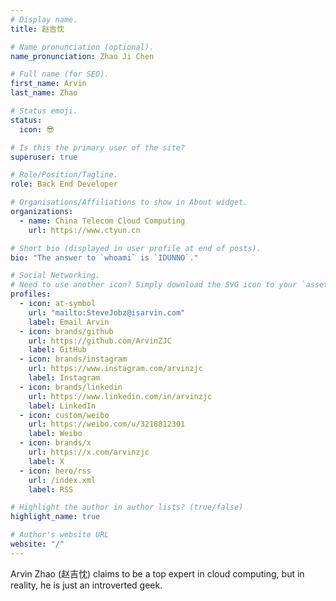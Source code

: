 ```yaml
---
# Display name.
title: 赵吉忱

# Name pronunciation (optional).
name_pronunciation: Zhao Ji Chen

# Full name (for SEO).
first_name: Arvin
last_name: Zhao

# Status emoji.
status:
  icon: 😎

# Is this the primary user of the site?
superuser: true

# Role/Position/Tagline.
role: Back End Developer

# Organisations/Affiliations to show in About widget.
organizations:
  - name: China Telecom Cloud Computing
    url: https://www.ctyun.cn

# Short bio (displayed in user profile at end of posts).
bio: "The answer to `whoami` is `IDUNNO`."

# Social Networking.
# Need to use another icon? Simply download the SVG icon to your `assets/media/icons/` folder.
profiles:
  - icon: at-symbol
    url: "mailto:SteveJobz@isarvin.com"
    label: Email Arvin
  - icon: brands/github
    url: https://github.com/ArvinZJC
    label: GitHub
  - icon: brands/instagram
    url: https://www.instagram.com/arvinzjc
    label: Instagram
  - icon: brands/linkedin
    url: https://www.linkedin.com/in/arvinzjc
    label: LinkedIn
  - icon: custom/weibo
    url: https://weibo.com/u/3218812301
    label: Weibo
  - icon: brands/x
    url: https://x.com/arvinzjc
    label: X
  - icon: hero/rss
    url: /index.xml
    label: RSS

# Highlight the author in author lists? (true/false)
highlight_name: true

# Author's website URL
website: "/"
---
```


Arvin Zhao (赵吉忱) claims to be a top expert in cloud computing, but in reality, he is just an introverted geek.
